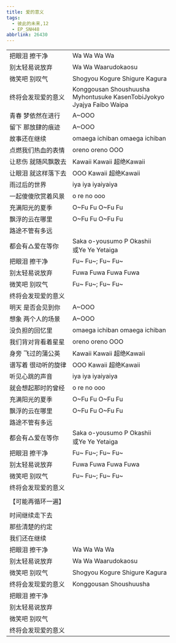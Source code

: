 ```yaml
---
title: 爱的意义
tags:
  - 彼此的未来,12
  - EP_SNH48
abbrlink: 26430
---
```

|      |      |
|--|--|
|把眼泪 擦干净|Wa Wa Wa Wa|
|别太轻易说放弃|Wa Wa Waarudokaosu|
|微笑吧 别叹气|Shogyou Kogure Shigure Kagura|
|终将会发现爱的意义|Konggousan Shoushuusha<br>Myhontusuke KasenTobiJyokyo<br>Jyajya Faibo Waipa|
|青春 梦依然在进行|A~OOO|
|留下 那放肆的痕迹|A~OOO|
|故事还在继续|omaega ichiban omaega ichiban|
|点燃我们热血的表情|oreno oreno OOO|
|让悲伤 就随风飘散去|Kawaii Kawaii 超绝Kawaii|
|让眼泪 就这样落下去|OOO Kawaii 超绝Kawaii|
|雨过后的世界|iya iya iyaiyaiya|
|一起傻傻欣赏着风景|o re no ooo|
|充满阳光的夏季|O~Fu Fu O~Fu Fu|
|飘浮的云在哪里|O~Fu Fu O~Fu Fu|
|路途不管有多远|      |
|都会有△爱在等你|Saka      o-yousumo P Okashii<br>或Ye Ye Yetaiga|
|把眼泪 擦干净|Fu~ Fu~; Fu~ Fu~|
|别太轻易说放弃|Fuwa Fuwa Fuwa Fuwa|
|微笑吧 别叹气|Fu~ Fu~; Fu~ Fu~|
|终将会发现爱的意义|      |
|明天 是否会见到你|A~OOO|
|想象 两个人的场景|A~OOO|
|没负担的回忆里|omaega ichiban omaega ichiban|
|我们背对背看着星星|oreno oreno OOO|
|身旁 飞过的蒲公英|Kawaii Kawaii 超绝Kawaii|
|谱写着 很动听的旋律|OOO Kawaii 超绝Kawaii|
|听见心跳的声音|iya iya iyaiyaiya|
|就会想起那时的曾经|o re no ooo|
|充满阳光的夏季|O~Fu Fu O~Fu Fu|
|飘浮的云在哪里|O~Fu Fu O~Fu Fu|
|路途不管有多远|      |
|都会有△爱在等你|Saka      o-yousumo P Okashii<br>或Ye Ye Yetaiga|
|把眼泪 擦干净|Fu~ Fu~; Fu~ Fu~|
|别太轻易说放弃|Fuwa Fuwa Fuwa Fuwa|
|微笑吧 别叹气|Fu~ Fu~; Fu~ Fu~|
|终将会发现爱的意义|      |
|      |      |
|【可能再循环一遍】|      |
|      |      |
|时间继续走下去|      |
|那些清楚的约定|      |
|我们还在继续|      |
|把眼泪 擦干净|Wa Wa Wa Wa|
|别太轻易说放弃|Wa Wa Waarudokaosu|
|微笑吧 别叹气|Shogyou Kogure Shigure Kagura|
|终将会发现爱的意义|Konggousan Shoushuusha|
|把眼泪 擦干净|      |
|别太轻易说放弃|      |
|微笑吧 别叹气|      |
|终将会发现爱的意义|      |